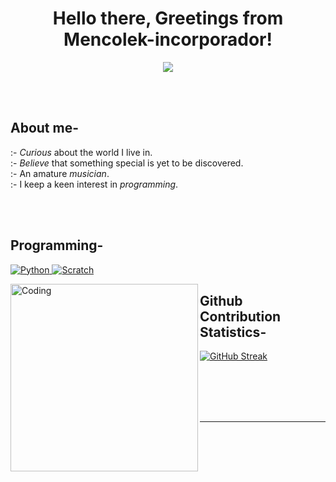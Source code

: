 <h1 align="center">Hello there, Greetings from Mencolek-incorporador!</h1>
<p align="center">
  <a href="https://github.com/DenverCoder1/readme-typing-svg"><img src="https://readme-typing-svg.herokuapp.com?lines=Student;Ambitious+Programmer;Finding%20new%20things%20to%20learn&center=true&width=500&height=50"></a>
</p>



<br>
<br>


## About me-
<h7>:- *Curious* about the world I live in. <br>
:- *Believe* that something special is yet to be discovered.<br>
:- An amature *musician*.<br>
:- I keep a keen interest in *programming*.</h7>


<br>
<br>

### <h2>Programming-</h2>

<p align="left"> 
   <a href="https://www.python.org" target="_blank">
    <img alt="Python" src="https://img.shields.io/badge/Python%20-%2314354C.svg?style=metallic&logo=python&logoColor=white">
  </a>
<a href="https://github.com/search?q=user%3ADenverCoder1+language%3Ascratch"><img alt="Scratch" src="https://img.shields.io/badge/Scratch-4D97FF.svg?logo=scratch&logoColor=white"></a>
</p>

<img align="left" alt="Coding" width="300" src="https://c.tenor.com/6MX3RuIyWd0AAAAd/anime-laughhard.gif">

**<h2>Github Contribution Statistics**-</h2>

[![GitHub Streak](http://github-readme-streak-stats.herokuapp.com?user=your-github-username&theme=dark&background=000000)](https://git.io/streak-stats)

<br>
<br>
<br>
<br>

-------------------------------------


